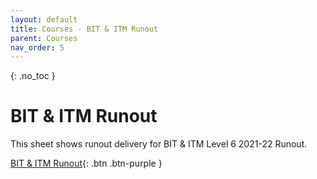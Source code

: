 ```yaml
---
layout: default
title: Courses - BIT & ITM Runout
parent: Courses
nav_order: 5
---
```


{: .no_toc }

# BIT & ITM Runout

This sheet shows runout delivery for BIT & ITM Level 6 2021-22 Runout. 

[BIT & ITM Runout](https://ssu-my.sharepoint.com/:x:/g/personal/martin_reid_solent_ac_uk/EXvVyh1vj3lGtu9cNPIDTMUBcFhO3UcrVe4opPG6J26kAg?e=Ft3QgV){: .btn .btn-purple } 